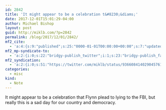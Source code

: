 ```yaml
---
id: 2842
title: 'It might appear to be a celebration t&#8230;&diams;'
date: 2017-12-01T15:01:29-04:00
author: Michael Bishop
layout: post
guid: http://miklb.com/?p=2842
permalink: /blog/2017/12/01/2842/
mf2_cite:
  - 'a:4:{s:9:"published";s:25:"0000-01-01T00:00:00+00:00";s:7:"updated";s:25:"0000-01-01T00:00:00+00:00";s:8:"category";a:1:{i:0;s:0:"";}s:6:"author";a:0:{}}'
mf2_mp-syndicate-to:
  - 'a:2:{i:0;s:22:"bridgy-publish_twitter";i:1;s:23:"bridgy-publish_facebook";}'
mf2_syndication:
  - 'a:2:{i:0;s:51:"https://twitter.com/miklb/status/936608414029045761";i:1;s:66:"https://www.facebook.com/10154408911669162/posts/10156220969749162";}'
categories:
  - misc
kind:
  - Note
---
```

It might appear to be a celebration that Flynn plead to lying to the FBI, but really this is a sad day for our country and democracy.